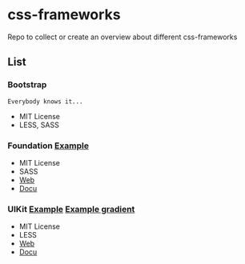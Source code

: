 css-frameworks
==============

Repo to collect or create an overview about different css-frameworks

## List

### Bootstrap

```
Everybody knows it...
```

* MIT License
* LESS, SASS

### Foundation [Example](foundation/foundation.html "Foundation example")

* MIT License
* SASS
* [Web](http://foundation.zurb.com "Foundation web")  
* [Docu](http://foundation.zurb.com/docs/ "Foundation Docu")  

### UIKit [Example](uikit/uikit.html "UIKit example") [Example gradient](uikit/uikit-gradient.html "UIKit example gradient")

* MIT License
* LESS
* [Web](http://getuikit.com/ "UIKit web")
* [Docu](http://getuikit.com/docs/documentation_get-started.html "UIKit docu")
